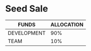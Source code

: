 # Seed Sale

| FUNDS       | ALLOCATION |
| ----------- | ---------- |
| DEVELOPMENT | 90%        |
| TEAM        | 10%        |

